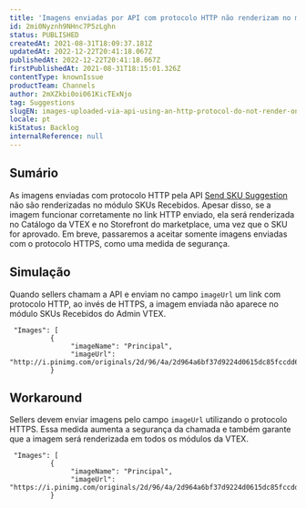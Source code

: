 ```yaml
---
title: 'Imagens enviadas por API com protocolo HTTP não renderizam no módulo SKUs Recebidos'
id: 2mi0Nyznh9NHnc7P5zLghn
status: PUBLISHED
createdAt: 2021-08-31T18:09:37.181Z
updatedAt: 2022-12-22T20:41:18.067Z
publishedAt: 2022-12-22T20:41:18.067Z
firstPublishedAt: 2021-08-31T18:15:01.326Z
contentType: knownIssue
productTeam: Channels
author: 2mXZkbi0oi061KicTExNjo
tag: Suggestions
slugEN: images-uploaded-via-api-using-an-http-protocol-do-not-render-on-the-received-skus-page
locale: pt
kiStatus: Backlog
internalReference: null
---
```


## Sumário

As imagens enviadas com protocolo HTTP pela API [Send SKU Suggestion](https://developers.vtex.com/vtex-rest-api/reference/manage-suggestions-1#send-sku-suggestion) não são renderizadas no módulo SKUs Recebidos. Apesar disso, se a imagem funcionar corretamente no link HTTP enviado, ela será renderizada no Catálogo da VTEX e no Storefront do marketplace, uma vez que o SKU for aprovado. Em breve, passaremos a aceitar somente imagens enviadas com o protocolo HTTPS, como uma medida de segurança. 


## Simulação

Quando sellers chamam a API e enviam no campo `imageUrl` um link com protocolo  HTTP, ao invés de  HTTPS, a imagem enviada não aparece no módulo SKUs Recebidos do Admin VTEX.

```
 "Images": [
          {
               "imageName": "Principal",
               "imageUrl": "http://i.pinimg.com/originals/2d/96/4a/2d964a6bf37d9224d0615dc85fccdd62.jpg"
          }

```

## Workaround

Sellers devem enviar imagens pelo campo `imageUrl` utilizando o protocolo  HTTPS. Essa medida aumenta a segurança da chamada e também garante que a imagem será renderizada em todos os módulos da VTEX.

```
 "Images": [
          {
               "imageName": "Principal",
               "imageUrl": "https://i.pinimg.com/originals/2d/96/4a/2d964a6bf37d9224d0615dc85fccdd62.jpg"
          }

```


